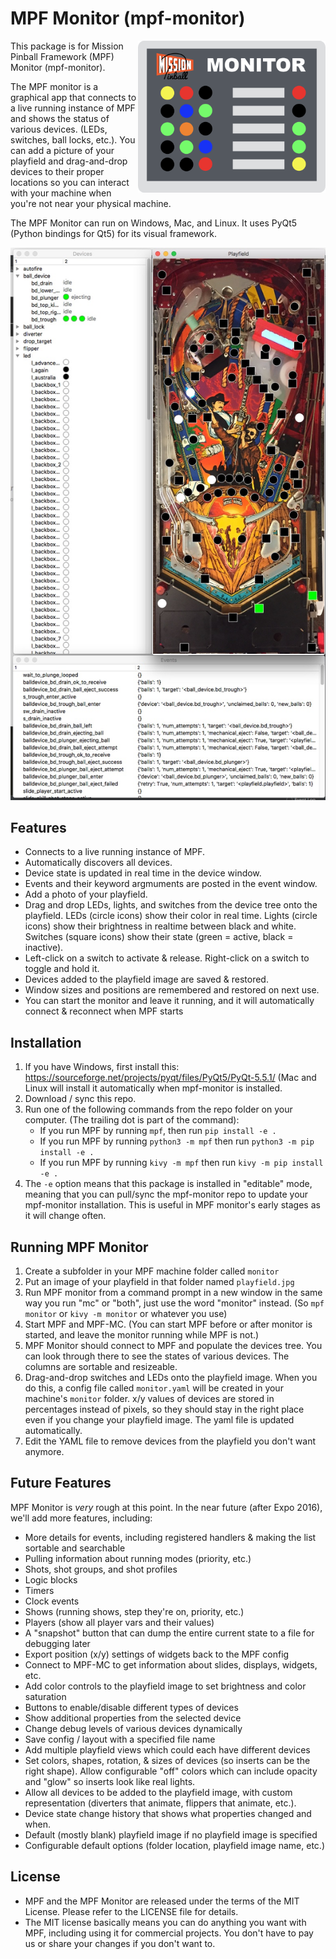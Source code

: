 MPF Monitor (mpf-monitor)
=========================

<img align="right" width="300" src="mpf-monitor-logo.png"/>

This package is for Mission Pinball Framework (MPF) Monitor (mpf-monitor).

The MPF monitor is a graphical app that connects to a live running instance of MPF and shows the status of various devices.
(LEDs, switches, ball locks, etc.). You can add a picture of your playfield and drag-and-drop devices to their proper locations
so you can interact with your machine when you're not near your physical machine.

The MPF Monitor can run on Windows, Mac, and Linux. It uses PyQt5 (Python bindings for Qt5) for its visual framework.

<img src="mpf-monitor-screenshot.jpg"/>

Features
--------

* Connects to a live running instance of MPF.
* Automatically discovers all devices.
* Device state is updated in real time in the device window.
* Events and their keyword argmuments are posted in the event window.
* Add a photo of your playfield.
* Drag and drop LEDs, lights, and switches from the device tree onto the playfield. LEDs (circle icons) show their color in real 
  time. Lights (circle icons) show their brightness in realtime between black and white. Switches (square icons) show their state (green = active, black = inactive).
* Left-click on a switch to activate & release. Right-click on a switch to toggle and hold it.
* Devices added to the playfield image are saved & restored.
* Window sizes and positions are remembered and restored on next use.
* You can start the monitor and leave it running, and it will automatically connect
  & reconnect when MPF starts

Installation
------------

1. If you have Windows, first install this: https://sourceforge.net/projects/pyqt/files/PyQt5/PyQt-5.5.1/ (Mac and Linux
  will install it automatically when mpf-monitor is installed.
2. Download / sync this repo.
3. Run one of the following commands from the repo folder on your computer. (The trailing dot is part of the command):
    * If you run MPF by running `mpf`, then run `pip install -e .`
    * If you run MPF by running `python3 -m mpf` then run `python3 -m pip install -e .`
    * If you run MPF by running `kivy -m mpf` then run `kivy -m pip install -e .`
4. The `-e` option means that this package is installed in "editable" mode, meaning that you can pull/sync the mpf-monitor
  repo to update your mpf-monitor installation. This is useful in MPF monitor's early stages as it will change often.

Running MPF Monitor
-------------------

1. Create a subfolder in your MPF machine folder called `monitor`
2. Put an image of your playfield in that folder named `playfield.jpg`
3. Run MPF monitor from a command prompt in a new window in the same way you run "mc" or "both", just use the word
   "monitor" instead. (So `mpf monitor` or `kivy -m monitor` or whatever you use)
4. Start MPF and MPF-MC. (You can start MPF before or after monitor is started, and leave
   the monitor running while MPF is not.)
5. MPF Monitor should connect to MPF and populate the devices tree. You can look through there to see the states of
   various devices. The columns are sortable and resizeable.
6. Drag-and-drop switches and LEDs onto the playfield image. When you do this, a config file called `monitor.yaml` will
   be created in your machine's `monitor` folder. x/y values of devices are stored in percentages instead of pixels, so 
   they should stay in the right place even if you change your playfield image. The yaml file is updated automatically.
7. Edit the YAML file to remove devices from the playfield you don't want anymore.

Future Features
---------------

MPF Monitor is *very* rough at this point. In the near future (after Expo 2016), we'll add
more features, including:

* More details for events, including registered handlers & making the list sortable and searchable
* Pulling information about running modes (priority, etc.)
* Shots, shot groups, and shot profiles
* Logic blocks
* Timers
* Clock events
* Shows (running shows, step they're on, priority, etc.)
* Players (show all player vars and their values)
* A "snapshot" button that can dump the entire current state to a file
  for debugging later
* Export position (x/y) settings of widgets back to the MPF config
* Connect to MPF-MC to get information about slides, displays, widgets, etc.
* Add color controls to the playfield image to set brightness and color saturation
* Buttons to enable/disable different types of devices
* Show additional properties from the selected device
* Change debug levels of various devices dynamically
* Save config / layout with a specified file name
* Add multiple playfield views which could each have different devices
* Set colors, shapes, rotation, & sizes of devices (so inserts can be the
  right shape). Allow configurable "off" colors which can include opacity
  and "glow" so inserts look like real lights.
* Allow all devices to be added to the playfield image, with custom
  representation (diverters that animate, flippers that animate, etc.).
* Device state change history that shows what properties changed and when.
* Default (mostly blank) playfield image if no playfield image is specified
* Configurable default options (folder location, playfield image name, etc.)

License
-------
* MPF and the MPF Monitor are released under the terms of the MIT License. Please refer to the LICENSE file for details.
* The MIT license basically means you can do anything you want with MPF, including using it for commercial projects.
  You don't have to pay us or share your changes if you don't want to.
